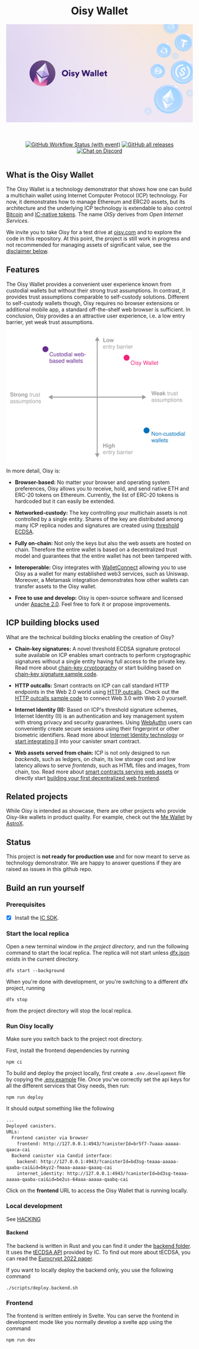 <div align="center" style="display:flex;flex-direction:column;">
  <h1>Oisy Wallet</h1>

  <a href="https://oisy.com/">
    <img src="./src/frontend/static/images/meta-share.jpg" alt="Oisy Wallet logo" role="presentation"/>
  </a>

<br/>
<br/>

[![GitHub Workflow Status (with event)](https://img.shields.io/github/actions/workflow/status/dfinity/ic-eth-wallet/build.yml?logo=github&label=Build%20and%20test)](https://github.com/dfinity/ic-eth-wallet/actions/workflows/build.yml)
<a href="https://github.com/dfinity/ic-eth-wallet/releases"><img src="https://img.shields.io/github/downloads/dfinity/ic-eth-wallet/total?label=downloads&logo=github" alt="GitHub all releases"></a>
[![Chat on Discord](https://img.shields.io/badge/chat-Discord-lightgrey?logo=Discord&style=flat-square)](https://discord.gg/E9FxceAg2j)

</div>


## What is the Oisy Wallet

The Oisy Wallet is a technology demonstrator that shows how one can build a multichain wallet using Internet Computer Protocol (ICP) technology. For now, it demonstrates how to manage Ethereum and ERC20 assets, but its architecture and the underlying ICP technology is extendable to also control [Bitcoin](https://internetcomputer.org/bitcoin-integration) and [IC-native tokens](https://internetcomputer.org/docs/current/developer-docs/integrations/icrc-1/deploy-new-token). The name *OISy* derives from *Open Internet Services*. 

We invite you to take Oisy for a test drive at [oisy.com](https://oisy.com) and to explore the code in this repository. At this point, the project is still work in progress and not recommended for managing assets of significant value, see the [disclaimer below](#status).


## Features

The Oisy Wallet provides a convenient user experience known from custodial wallets but without their strong trust assumptions. In contrast, it provides trust assumptions comparable to self-custody solutions. Different to self-custody wallets though, Oisy requires no browser extensions or additional mobile app, a standard off-the-shelf web browser is sufficient. In conclusion, Oisy provides a an attractive user experience, i.e. a low entry barrier, yet weak trust assumptions.

<div align="center" style="display:flex;flex-direction:column;">
  <img src="./oisy-comparison.svg" alt="Oisy feature comparison" style="max-width:500px"/>
</div>

In more detail, Oisy is: 

* **Browser-based:** No matter your browser and operating system preferences, Oisy allows you to receive, hold, and send native ETH and ERC-20 tokens on Ethereum. Currently, the list of ERC-20 tokens is hardcoded but it can easily be extended.

* **Networked-custody:** The key controlling your multichain assets is not controlled by a single entity. Shares of the key are distributed among many ICP replica nodes and signatures are created using [threshold ECDSA](https://internetcomputer.org/docs/current/developer-docs/integrations/t-ecdsa/).

* **Fully on-chain:** Not only the keys but also the web assets are hosted on chain. Therefore the entire wallet is based on a decentralized trust model and guarantees that the entire wallet has not been tampered with. 

* **Interoperable:** Oisy integrates with [WalletConnect](https://walletconnect.com/) allowing you to use Oisy as a wallet for many established web3 services, such as Uniswap. Moreover, a Metamask integration demonstrates how other wallets can transfer assets to the Oisy wallet.

* **Free to use and develop:** Oisy is open-source software and licensed under [Apache 2.0](LICENSE). Feel free to fork it or propose improvements. 


## ICP building blocks used

What are the technical building blocks enabling the creation of Oisy? 

* **Chain-key signatures:** A novel threshold ECDSA signature protocol suite available on ICP enables smart contracts to perform cryptographic signatures without a single entity having full access to the private key. Read more about [chain-key cryptography](https://internetcomputer.org/how-it-works/chain-key-technology/) or start building based on [chain-key signature sample code](https://internetcomputer.org/docs/current/samples/t-ecdsa-sample).

* **HTTP outcalls:** Smart contracts on ICP can call standard HTTP endpoints in the Web 2.0 world using [HTTP outcalls](https://internetcomputer.org/https-outcalls). Check out the [HTTP outcalls sample code](https://internetcomputer.org/docs/current/developer-docs/integrations/https-outcalls/https-outcalls-how-to-use) to connect Web 3.0 with Web 2.0 yourself. 

* **Internet Identity (II):** Based on ICP's threshold signature schemes, Internet Identity (II) is an authentication and key management system with strong privacy and security guarantees. Using [WebAuthn](https://www.w3.org/TR/webauthn-3) users can conveniently create secure sessions using their fingerprint or other biometric identifiers. Read more about [Internet Identity technology](https://internetcomputer.org/internet-identity) or [start integrating II](https://internetcomputer.org/docs/current/developer-docs/integrations/internet-identity/integrate-identity) into your canister smart contract. 

* **Web assets served from chain:** ICP is not only designed to run *backends*, such as ledgers, on chain, its low storage cost and low latency allows to serve *frontends*, such as HTML files and images, from chain, too. Read more about [smart contracts serving web assets](https://internetcomputer.org/how-it-works/smart-contracts-serve-the-web/) or directly start [building your first decentralized web frontend](https://internetcomputer.org/docs/current/developer-docs/frontend/).


## Related projects

While Oisy is intended as showcase, there are other projects who provide Oisy-like wallets in product quality. For example, check out the [Me Wallet](https://astrox.me/) by [AstroX](https://astrox.network).


## Status

This project is **not ready for production use** and for now meant to serve as technology demonstrator. We are happy to answer questions if they are raised as issues in this github repo.

## Build an run yourself

### Prerequisites

- [x] Install the [IC SDK](https://internetcomputer.org/docs/current/developer-docs/setup/install/index.mdx).

### Start the local replica

Open a new terminal window _in the project directory_, and run the following command to start the local replica. The replica will not start unless [dfx.json](dfx.json) exists in the current directory.

```
dfx start --background
```

When you're done with development, or you're switching to a different dfx project, running

```
dfx stop
```

from the project directory will stop the local replica.

### Run Oisy locally

Make sure you switch back to the project root directory.

First, install the frontend dependencies by running

```
npm ci
```

To build and deploy the project locally, first create a `.env.development` file by copying the [.env.example](.env.example) file. Once you've correctly set the api keys for all the different services that Oisy needs, then run:

```
npm run deploy
```

It should output something like the following

```
...
Deployed canisters.
URLs:
  Frontend canister via browser
    frontend: http://127.0.0.1:4943/?canisterId=br5f7-7uaaa-aaaaa-qaaca-cai
  Backend canister via Candid interface:
    backend: http://127.0.0.1:4943/?canisterId=bd3sg-teaaa-aaaaa-qaaba-cai&id=bkyz2-fmaaa-aaaaa-qaaaq-cai
    internet_identity: http://127.0.0.1:4943/?canisterId=bd3sg-teaaa-aaaaa-qaaba-cai&id=be2us-64aaa-aaaaa-qaabq-cai
```

Click on the **frontend** URL to access the Oisy Wallet that is running locally.

### Local development

See [HACKING](HACKING.md)

#### Backend

The backend is written in Rust and you can find it under the [backend folder](src/backend/). It uses the [tECDSA API](https://internetcomputer.org/docs/current/developer-docs/integrations/t-ecdsa/t-ecdsa-how-it-works) provided by IC. To find out more about tECDSA, you can read the [Eurocrypt 2022 paper](https://eprint.iacr.org/2021/1330.pdf).

If you want to locally deploy the backend only, you use the following command

```
./scripts/deploy.backend.sh
```

### Frontend

The frontend is written entirely in Svelte. You can serve the frontend in development mode like you normally develop a svelte app using the command

```
npm run dev
```
